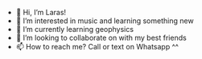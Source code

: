 - 👋 Hi, I’m Laras!
- 👀 I’m interested in music and learning something new
- 🌱 I’m currently learning geophysics
- 💞️ I’m looking to collaborate on with my best friends
- 📫 How to reach me? Call or text on Whatsapp ^^

<!---
setyalarasati/setyalarasati is a ✨ special ✨ repository because its `README.md` (this file) appears on your GitHub profile.
You can click the Preview link to take a look at your changes.
--->
